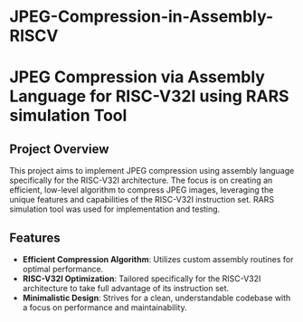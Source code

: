 # JPEG-Compression-in-Assembly-RISCV
# JPEG Compression via Assembly Language for RISC-V32I using RARS simulation Tool

## Project Overview
This project aims to implement JPEG compression using assembly language specifically for the RISC-V32I architecture. The focus is on creating an efficient, low-level algorithm to compress JPEG images, leveraging the unique features and capabilities of the RISC-V32I instruction set. RARS simulation tool was used for implementation and testing.

## Features
- **Efficient Compression Algorithm**: Utilizes custom assembly routines for optimal performance.
- **RISC-V32I Optimization**: Tailored specifically for the RISC-V32I architecture to take full advantage of its instruction set.
- **Minimalistic Design**: Strives for a clean, understandable codebase with a focus on performance and maintainability.

